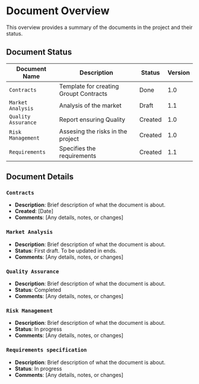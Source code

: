 # Document Overview

This overview provides a summary of the documents in the project and their status.

## Document Status

| Document Name       | Description                            | Status  | Version |
| ------------------- | -------------------------------------- | ------- | ------- |
| `Contracts`         | Template for creating Groupt Contracts | Done    | 1.0     |
| `Market Analysis`   | Analysis of the market                 | Draft   | 1.1     |
| `Quality Assurance` | Report ensuring Quality                | Created | 1.0     |
| `Risk Management`   | Assesing the risks in the project      | Created | 1.0     |
| `Requirements`      | Specifies the requirements             | Created | 1.1     |

## Document Details

### `Contracts`

- **Description**: Brief description of what the document is about.
- **Created**: [Date]
- **Comments**: [Any details, notes, or changes]

### `Market Analysis`

- **Description**: Brief description of what the document is about.
- **Status**: First draft. To be updated in ends.
- **Comments**: [Any details, notes, or changes]

### `Quality Assurance`

- **Description**: Brief description of what the document is about.
- **Status**: Completed
- **Comments**: [Any details, notes, or changes]

### `Risk Management`

- **Description**: Brief description of what the document is about.
- **Status**: In progress
- **Comments**: [Any details, notes, or changes]

### `Requirements specification`

- **Description**: Brief description of what the document is about.
- **Status**: In progress
- **Comments**: [Any details, notes, or changes]
